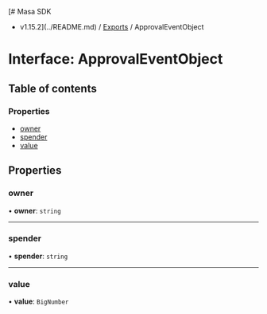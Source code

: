 [# Masa SDK
 - v1.15.2](../README.md) / [Exports](../modules.md) / ApprovalEventObject

# Interface: ApprovalEventObject

## Table of contents

### Properties

- [owner](ApprovalEventObject.md#owner)
- [spender](ApprovalEventObject.md#spender)
- [value](ApprovalEventObject.md#value)

## Properties

### owner

• **owner**: `string`

___

### spender

• **spender**: `string`

___

### value

• **value**: `BigNumber`

